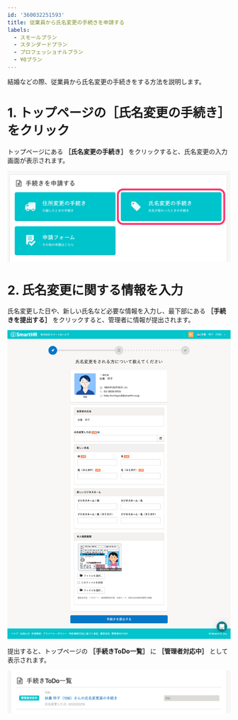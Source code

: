 ```yaml
---
id: '360032251593'
title: 従業員から氏名変更の手続きを申請する
labels:
  - スモールプラン
  - スタンダードプラン
  - プロフェッショナルプラン
  - ¥0プラン
---
```

結婚などの際、従業員から氏名変更の手続きをする方法を説明します。

# 1\. トップページの［氏名変更の手続き］をクリック

トップページにある **［氏名変更の手続き］** をクリックすると、氏名変更の入力画面が表示されます。

![](./__________2022-02-18_12_09_03.png)

# 2\. 氏名変更に関する情報を入力

氏名変更した日や、新しい氏名など必要な情報を入力し、最下部にある **［手続きを提出する］** をクリックすると、管理者に情報が提出されます。

![](./9A4E0C8B-ABA4-4D40-81AF-2DB2359C7E94.png)

提出すると、トップページの **［手続きToDo一覧］** に **［管理者対応中］** として表示されます。

![](./__________2022-02-16_16_11_45.png)
